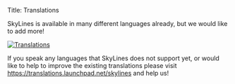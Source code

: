 Title: Translations

SkyLines is available in many different languages already, but we would like to
add more!

[![Translations]({filename}/images/translations.png)]({filename}/images/translations.png)

If you speak any languages that SkyLines does not support yet, or would like to
help to improve the existing translations please visit
<https://translations.launchpad.net/skylines> and help us!
